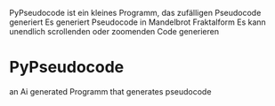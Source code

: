 PyPseudocode ist ein kleines Programm, das zufälligen Pseudocode generiert
Es generiert Pseudocode in Mandelbrot Fraktalform
Es kann unendlich scrollenden oder zoomenden Code generieren

# PyPseudocode
an Ai generated Programm that generates pseudocode
